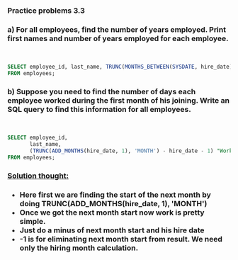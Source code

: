 <h3><b>Practice problems 3.3</b></h3>

<h3>a) For all employees, find the number of years employed. Print first names and number of years
employed for each employee. </h3>

</br>

```sql
SELECT employee_id, last_name, TRUNC(MONTHS_BETWEEN(SYSDATE, hire_date) / 12) "Number of years employeed"
FROM employees;
```

<h3>
b) Suppose you need to find the number of days each employee worked during the first month  of his joining. Write an SQL query to find this information for all employees.
</h3>
</br>

```sql
SELECT employee_id,
       last_name,
       (TRUNC(ADD_MONTHS(hire_date, 1), 'MONTH') - hire_date - 1) "Works during first month of joining"
FROM employees;
```

<h3><u>Solution thought:</u><h3>
<ul>
    <li>Here first we are finding the start of the next month by doing TRUNC(ADD_MONTHS(hire_date, 1), 'MONTH')
    <li>Once we got the next month start now work is pretty simple.
    <li>Just do a minus of next month start and his hire date
    <li> -1 is for eliminating next month start from result. We need only the hiring month calculation.
</ul>